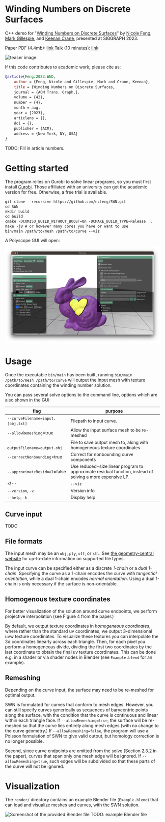 # Winding Numbers on Discrete Surfaces

C++ demo for "[Winding Numbers on Discrete Surfaces](https://nzfeng.github.io/research/WNoDS/index.html)" by [Nicole Feng](https://nzfeng.github.io/index.html), [Mark Gillespie](https://markjgillespie.com/), and [Keenan Crane](https://www.cs.cmu.edu/~kmcrane/), presented at SIGGRAPH 2023.

Paper PDF (4.4mb): [link](https://nzfeng.github.io/research/WNoDS/WNoDS.pdf)
Talk (10 minutes): [link]()

![teaser image](media/teaser.png)

If this code contributes to academic work, please cite as:
```bibtex
@article{Feng:2023:WND,
    author = {Feng, Nicole and Gillespie, Mark and Crane, Keenan},
    title = {Winding Numbers on Discrete Surfaces,
    journal = {ACM Trans. Graph.},
    volume = {42},
    number = {4},
    month = aug,
    year = {2023},
    articleno = {},
    doi = {},
    publisher = {ACM},
    address = {New York, NY, USA}
}
```
TODO: Fill in article numbers.

# Getting started

The program relies on Gurobi to solve linear programs, so you must first install [Gurobi](https://www.gurobi.com/). Those affiliated with an university can get the academic version for free. Otherwise, a free trial is available.

```
git clone --recursive https://github.com/nzfeng/SWN.git
cd SWN
mkdir build
cd build
cmake -DCOMISO_BUILD_WITHOUT_BOOST=On -DCMAKE_BUILD_TYPE=Release ..
make -j8 # or however many cores you have or want to use
bin/main /path/to/mesh /path/to/curve --viz
```

A Polyscope GUI will open:

![Screenshot of Polyscope GUI](media/GUI.png)

# Usage

Once the executable `bin/main` has been built, running `bin/main /path/to/mesh /path/to/curve` will output the input mesh with texture coordinates containing the winding number solution. 

You can pass several solve options to the command line, options which are also shown in the GUI:

|flag | purpose|
| ------------- |-------------|
|`--curveFilename=input.[obj,txt]`| Filepath to input curve. |
|`--allowRemeshing`=true| Allow the input surface mesh to be re-meshed |
|`--outputFilename=output.obj`| File to save output mesh to, along with homogeneous texture coordinates |
|`--correctNonbounding`=true| Correct for nonbounding curve components |
|`--approximateResidual`=false| Use reduced-size linear program to approximate residual function, instead of solving a more expensive LP. |
<!--|`--viz`| Show the GUI |-->
|`--version`, `-v`| Version info |
|`--help`, `-h`| Display help |

## Curve input
TODO

## File formats
The input mesh may be an `obj`, `ply`, `off`, or `stl`. See [the geometry-central website](https://geometry-central.net/surface/utilities/io/#reading-meshes) for up-to-date information on supported file types.

The input curve can be specified either as a discrete _1-chain_ or a _dual 1-chain_. Specifying the curve as a 1-chain encodes the curve with _tangential orientation_, while a dual 1-chain encodes _normal orientation_. Using a dual 1-chain is only necessary if the surface is non-orientable.

<!-- Ordinarily, we assume that jumps increase in the direction obtained by rotating the tangent 90 degrees counter-clockwise. On
a nonorientable surface, however, there is no consistent notion of counter-clockwise—even though curves can still meaningfully bound regions -->

## Homogenous texture coordinates

For better visualization of the solution around curve endpoints, we perform projective interpolation (see Figure 4 from the paper.) 

By default, we output texture coordinates in _homogeneous coordinates_, where rather than the standard uv coordinates, we output 3-dimensional uvw texture coordinates. To visualize these textures you can interpolate the 3d coordinates linearly across each triangle. Then, for each pixel you perform a homogeneous divide, dividing the first two coordinates by the last coordinate to obtain the final uv texture coordinates. This can be done e.g. in a shader or via shader nodes in Blender (see `Example.blend` for an example).

## Remeshing

Depending on the curve input, the surface may need to be re-meshed for optimal output.

SWN is formulated for curves that conform to mesh edges. However, you can still specify curves generically as sequences of barycentric points along the surface, with the condition that the curve is continuous and linear within each triangle face. If `--allowRemeshing=true`, the surface will be re-meshed so that the curve lies entirely along mesh edges (with no change to the curve geometry.) If `--allowRemeshing=false`, the program will use a Poisson formulation of SWN to give valid output, but homology correction is no longer possible.

Second, since curve endpoints are omitted from the solve (Section 2.3.2 in the paper), curves that span only one mesh edge will be ignored. If `--allowRemeshing=true`, such edges will be subdivided so that these parts of the curve will not be ignored.

# Visualization

The `render/` directory contains an example Blender file (`Example.blend`) that can load and visualize meshes and curves, with the SWN solution. 

<!-- The blender file should open to a Python script in the `Scripting` workspace. You can load your own uniformized mesh by changing the mesh name in the script and clicking on `Run Script`. This will load your model and apply a correctly-interpolated checkerboard texture. -->

![Screenshot of the provided Blender file](media/BlenderFile.png)
TODO: example Blender file